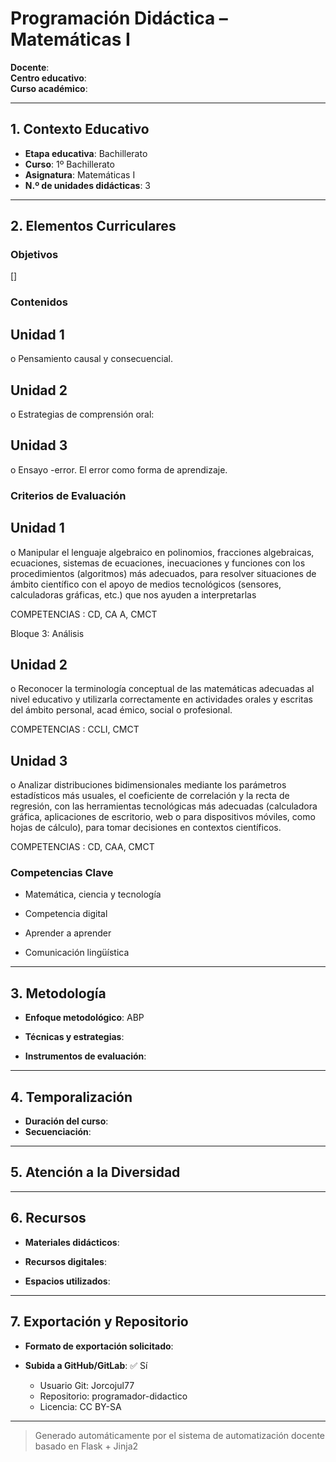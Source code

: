 # Programación Didáctica – Matemáticas I

**Docente**:   
**Centro educativo**:   
**Curso académico**:   

---

## 1. Contexto Educativo

- **Etapa educativa**: Bachillerato
- **Curso**: 1º Bachillerato
- **Asignatura**: Matemáticas I
- **N.º de unidades didácticas**: 3

---

## 2. Elementos Curriculares

### Objetivos
[]
### Contenidos

## Unidad 1
o Pensamiento causal y consecuencial.

## Unidad 2
o Estrategias de comprensión oral:

## Unidad 3
o Ensayo -error. El error como forma de aprendizaje.


### Criterios de Evaluación

## Unidad 1
o Manipular el lenguaje algebraico en polinomios, fracciones algebraicas, 
ecuaciones, sistemas de ecuaciones, inecuaciones y funciones con los 
procedimientos (algoritmos) más adecuados, para resolver situaciones de 
ámbito científico con el apoyo de medios tecnológicos (sensores, calculadoras 
gráficas, etc.) que nos ayuden a interpretarlas  
 
COMPETENCIAS : CD, CA A, CMCT  
 
 
Bloque 3: Análisis

## Unidad 2
o Reconocer la terminología conceptual de las matemáticas adecuadas al nivel 
educativo y utilizarla correctamente en actividades orales y escritas del ámbito 
personal, acad émico, social o profesional.  
 
COMPETENCIAS : CCLI,  CMCT

## Unidad 3
o Analizar distribuciones bidimensionales mediante los parámetros estadísticos 
más usuales, el coeficiente de correlación y la recta de regresión, con las 
herramientas tecnológicas más adecuadas (calculadora gráfica, aplicaciones de 
escritorio, web o para dispositivos móviles, como hojas de cálculo), para tomar 
decisiones en contextos científicos.  
 
COMPETENCIAS : CD, CAA, CMCT


### Competencias Clave


- Matemática, ciencia y tecnología

- Competencia digital

- Aprender a aprender

- Comunicación lingüística



---

## 3. Metodología

- **Enfoque metodológico**: ABP
- **Técnicas y estrategias**:  
  
- **Instrumentos de evaluación**: 

---

## 4. Temporalización

- **Duración del curso**: 
- **Secuenciación**:  
  

---

## 5. Atención a la Diversidad



---

## 6. Recursos

- **Materiales didácticos**:  
  
- **Recursos digitales**:  
  
- **Espacios utilizados**: 

---

## 7. Exportación y Repositorio

- **Formato de exportación solicitado**: 
- **Subida a GitHub/GitLab**: ✅ Sí

  - Usuario Git: Jorcojul77
  - Repositorio: programador-didactico
  - Licencia: CC BY-SA


---

> Generado automáticamente por el sistema de automatización docente basado en Flask + Jinja2